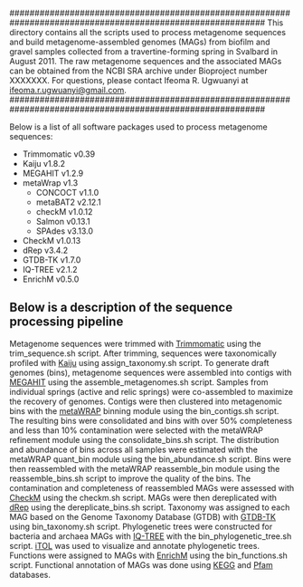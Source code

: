 ###########################################################################################################
This directory contains all the scripts used to process metagenome sequences and build metagenome-assembled 
genomes (MAGs) from biofilm and gravel samples collected from a travertine-forming spring in Svalbard in 
August 2011. The raw metagenome sequences and the associated MAGs can be obtained from the NCBI SRA 
archive under Bioproject number XXXXXXX. For questions, please contact Ifeoma R. Ugwuanyi at 
ifeoma.r.ugwuanyi@gmail.com.
###########################################################################################################

Below is a list of all software packages used to process metagenome sequences: <br />
* Trimmomatic v0.39 <br />
* Kaiju v1.8.2 <br />
* MEGAHIT v1.2.9 <br />
* metaWrap v1.3 <br />
	* CONCOCT v1.1.0 <br />
	* metaBAT2 v2.12.1 <br />
	* checkM v1.0.12 <br />
	* Salmon v0.13.1 <br />
	* SPAdes v3.13.0 <br />
* CheckM v1.0.13 <br />
* dRep v3.4.2 <br />
* GTDB-TK v1.7.0 <br />
* IQ-TREE v2.1.2 <br />
* EnrichM v0.5.0 <br />


## Below is a description of the sequence processing pipeline
Metagenome sequences were trimmed with [Trimmomatic](https://github.com/usadellab/Trimmomatic) using the trim_sequence.sh script. 
After trimming, sequences were taxonomically profiled with [Kaiju](https://github.com/bioinformatics-centre/kaiju) using 
assign_taxonomy.sh script. To generate draft genomes (bins), metagenome sequences were assembled into contigs with 
[MEGAHIT](https://github.com/voutcn/megahit) using the assemble_metagenomes.sh script. Samples from individual springs (active and relic springs) 
were co-assembled to maximize the recovery of genomes. Contigs were then clustered into metagenomic bins with the [metaWRAP](https://github.com/bxlab/metaWRAP)
binning module using the bin_contigs.sh script. The resulting bins were consolidated and bins with over 50% completeness and less than 10% contamination were 
selected with the metaWRAP refinement module using the consolidate_bins.sh script. The distribution and abundance of bins across all samples were estimated 
with the metaWRAP quant_bin module using the bin_abundance.sh script. Bins were then reassembled with the metaWRAP reassemble_bin module using the reassemble_bins.sh 
script to improve the quality of the bins. The contamination and completeness of reassembled MAGs were assessed with [CheckM](https://github.com/Ecogenomics/CheckM) using the checkm.sh script.
MAGs were then dereplicated with [dRep](https://github.com/MrOlm/drep) using the dereplicate_bins.sh script. Taxonomy was assigned to each MAG based on the 
Genome Taxonomy Database (GTDB) with [GTDB-TK](https://github.com/Ecogenomics/GTDBTk) using bin_taxonomy.sh script. Phylogenetic trees were constructed for bacteria
and archaea MAGs with [IQ-TREE](http://www.iqtree.org/) with the bin_phylogenetic_tree.sh script. [iTOL](https://itol.embl.de/) was used to visualize and annotate 
phylogenetic trees. Functions were assigned to MAGs with [EnrichM](https://github.com/geronimp/enrichM) using the bin_functions.sh script. Functional annotation of MAGs 
was done using [KEGG](https://www.kegg.jp/kegg/ko.html) and [Pfam](http://pfam.xfam.org/) databases.
